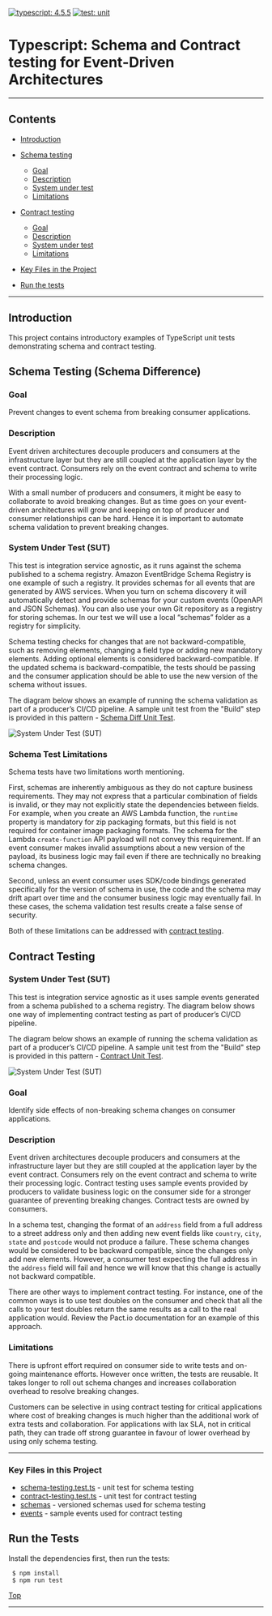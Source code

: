 [![typescript: 4.5.5](https://badgen.net/badge/Built%20With/TypeScript/blue9)](https://badgen.net/badge/Built%20With/TypeScript/blue9)
[![test: unit](https://img.shields.io/badge/Test-Unit-blue)](https://img.shields.io/badge/Test-Unit-blue)

# Typescript: Schema and Contract testing for Event-Driven Architectures

---

## Contents

- [Introduction](#introduction)
- [Schema testing](#schema-testing-schema-difference)
  - [Goal](#goal)
  - [Description](#description)
  - [System under test](#system-under-test-sut)
  - [Limitations](#limitations)
- [Contract testing](#contract-testing)

  - [Goal](#goal-1)
  - [Description](#description-1)
  - [System under test](#system-under-test-sut-1)
  - [Limitations](#limitations-1)

- [Key Files in the Project](#key-files-in-this-project)
- [Run the tests](#run-the-tests)

---

## Introduction

This project contains introductory examples of TypeScript unit tests demonstrating schema and contract testing.

## Schema Testing (Schema Difference)

### Goal

Prevent changes to event schema from breaking consumer applications.

### Description

Event driven architectures decouple producers and consumers at the infrastructure layer but they are still coupled at the application layer by the event contract. Consumers rely on the event contract and schema to write their processing logic.

With a small number of producers and consumers, it might be easy to collaborate to avoid breaking changes. But as time goes on your event-driven architectures will grow and keeping on top of producer and consumer relationships can be hard. Hence it is important to automate schema validation to prevent breaking changes.

### System Under Test (SUT)

This test is integration service agnostic, as it runs against the schema published to a schema registry. Amazon EventBridge Schema Registry is one example of such a registry. It provides schemas for all events that are generated by AWS services. When you turn on schema discovery it will automatically detect and provide schemas for your custom events (OpenAPI and JSON Schemas). You can also use your own Git repository as a registry for storing schemas. In our test we will use a local “schemas” folder as a registry for simplicity.

Schema testing checks for changes that are not backward-compatible, such as removing elements, changing a field type or adding new mandatory elements. Adding optional elements is considered backward-compatible. If the updated schema is backward-compatible, the tests should be passing and the consumer application should be able to use the new version of the schema without issues.

The diagram below shows an example of running the schema validation as part of a producer’s CI/CD pipeline. A sample unit test from the "Build" step is provided in this pattern - [Schema Diff Unit Test](tests/schema-testing.test.ts).

![System Under Test (SUT)](img/schema_testing.png)

### Schema Test Limitations

Schema tests have two limitations worth mentioning. 

First, schemas are inherently ambiguous as they do not capture business requirements. They may not express that a particular combination of fields is invalid, or they may not explicitly state the dependencies between fields. For example, when you create an AWS Lambda function, the `runtime` property is mandatory for zip packaging formats, but this field is not required for container image packaging formats. The schema for the Lambda `create-function` API payload will not convey this requirement. If an event consumer makes invalid assumptions about a new version of the payload, its business logic may fail even if there are technically no breaking schema changes.

Second, unless an event consumer uses SDK/code bindings generated specifically for the version of schema in use, the code and the schema may drift apart over time and the consumer business logic may eventually fail. In these cases, the schema validation test results create a false sense of security.

Both of these limitations can be addressed with [contract testing](#contract-testing).

## Contract Testing

### System Under Test (SUT)

This test is integration service agnostic as it uses sample events generated from a schema published to a schema registry. The diagram below shows one way of implementing contract testing as part of producer’s CI/CD pipeline.

The diagram below shows an example of running the schema validation as part of a producer’s CI/CD pipeline. A sample unit test from the "Build" step is provided in this pattern - [Contract Unit Test](tests/contract-testing.test.ts).

![System Under Test (SUT)](img/contract_testing.png)

### Goal

Identify side effects of non-breaking schema changes on consumer applications.

### Description

Event driven architectures decouple producers and consumers at the infrastructure layer but they are still coupled at the application layer by the event contract. Consumers rely on the event contract and schema to write their processing logic. Contract testing uses sample events provided by producers to validate business logic on the consumer side for a stronger guarantee of preventing breaking changes. Contract tests are owned by consumers. 

In a schema test, changing the format of an `address` field from a full address to a street address only and then adding new event fields like `country`, `city`, `state` and `postcode` would not produce a failure. These schema changes would be considered to be backward compatible, since the changes only add new elements. However, a consumer test expecting the full address in the `address` field will fail and hence we will know that this change is actually not backward compatible.

There are other ways to implement contract testing. For instance, one of the common ways is to use test doubles on the consumer and check that all the calls to your test doubles return the same results as a call to the real application would. Review the Pact.io documentation for an example of this approach.

### Limitations

There is upfront effort required on consumer side to write tests and on-going maintenance efforts. However once written, the tests are reusable. It takes longer to roll out schema changes and increases collaboration overhead to resolve breaking changes.

Customers can be selective in using contract testing for critical applications where cost of breaking changes is much higher than the additional work of extra tests and collaboration. For applications with lax SLA, not in critical path, they can trade off strong guarantee in favour of lower overhead by using only schema testing.

---

### Key Files in this Project

- [schema-testing.test.ts](tests/schema-testing.test.ts) - unit test for schema testing
- [contract-testing.test.ts](tests/contract-testing.test.ts) - unit test for contract testing
- [schemas](schemas) - versioned schemas used for schema testing
- [events](events) - sample events used for contract testing

## Run the Tests

Install the dependencies first, then run the tests:

```
 $ npm install
 $ npm run test
```

[Top](#contents)

---
